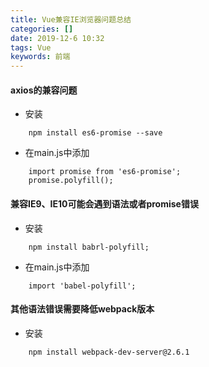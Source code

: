 ```yaml
---
title: Vue兼容IE浏览器问题总结
categories: []
date: 2019-12-6 10:32
tags: Vue
keywords: 前端 
---
```


#### axios的兼容问题
* 安装
```
    npm install es6-promise --save
```
* 在main.js中添加
```
    import promise from 'es6-promise';
    promise.polyfill();
```

#### 兼容IE9、IE10可能会遇到语法或者promise错误
* 安装
```
    npm install babrl-polyfill;
```
* 在main.js中添加
```
    import 'babel-polyfill';
```

#### 其他语法错误需要降低webpack版本
* 安装
```
    npm install webpack-dev-server@2.6.1
```